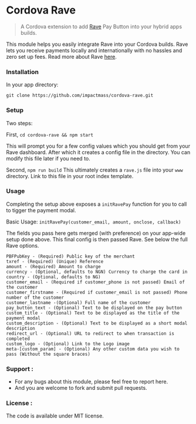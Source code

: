 # Cordova Rave

> A Cordova extension to add [Rave](https://www.flutterwave.com) Pay Button into your hybrid apps builds.

This module helps you easily integrate Rave into your Cordova builds. Rave lets you receive payments locally and internationally with no hassles and zero set up fees. Read more about Rave [here](https://www.flutterwave.com). 

### Installation
In your app directory:

`git clone https://github.com/impactmass/cordova-rave.git`

### Setup 
Two steps:

First, `cd cordova-rave && npm start`

This will prompt you for a few config values which you should get from your Rave dashboard. After which it creates a config file in the directory.
You can modify this file later if you need to.

Second, `npm run build`
This ultimately creates a `rave.js` file into your `www` directory. Link to this file in your root index template. 

### Usage
Completing the setup above exposes a `initRavePay` function for you to call to tigger the payment modal.

Basic Usage: `initRavePay(customer_email, amount, onclose, callback)`

The fields you pass here gets merged (with preference) on your app-wide setup done above.
This final config is then passed Rave. See below the full Rave options.

```
PBFPubKey - (Required) Public key of the merchant
txref - (Required) (Unique) Reference
amount - (Required) Amount to charge
currency - (Optional, defaults to NGN) Currency to charge the card in
country - (Optional, defaults to NG)
customer_email - (Required if customer_phone is not passed) Email of the customer
customer_firstname - (Required if customer_email is not passed) Phone number of the customer
customer_lastname -(Optional) Full name of the customer
pay_button_text - (Optional) Text to be displayed on the pay button
custom_title - (Optional) Text to be displayed as the title of the payment modal
custom_description - (Optional) Text to be displayed as a short modal description
redirect_url - (Optional) URL to redirect to when transaction is completed
custom_logo - (Optional) Link to the Logo image
meta-[custom_param] - (Optional) Any other custom data you wish to pass (Without the square braces)
```

### Support :

* For any bugs about this module, please feel free to report here.
* And you are welcome to fork and submit pull requests.

### License :

The code is available under MIT license.



